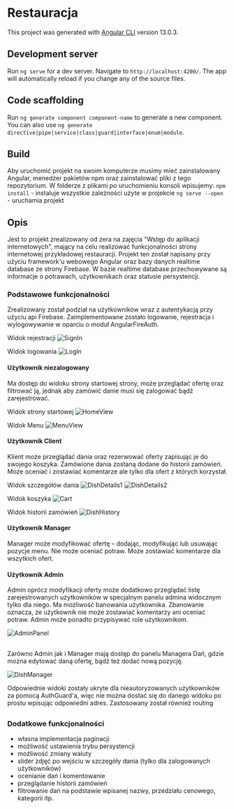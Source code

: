 # Restauracja

This project was generated with [Angular CLI](https://github.com/angular/angular-cli) version 13.0.3.

## Development server

Run `ng serve` for a dev server. Navigate to `http://localhost:4200/`. The app will automatically reload if you change any of the source files.

## Code scaffolding

Run `ng generate component component-name` to generate a new component. You can also use `ng generate directive|pipe|service|class|guard|interface|enum|module`.

## Build

Aby uruchomić projekt na swoim komputerze musimy mieć zainstalowany Angular, menedżer pakietów npm oraz zainstalować pliki z tego repozytorium. W folderze z plikami po uruchomieniu konsoli wpisujemy:
`npm install` - instaluje wszystkie zależności użyte w projekcie
`ng serve --open` - uruchamia projekt

## Opis 

Jest to projekt zrealizowany od zera na zajęcia "Wstęp do aplikacji internetowych", mający na celu realizować funkcjonalności strony internetowej przykładowej restauracji. Projekt ten został napisany przy użyciu framework'u webowego Angular oraz bazy danych realtime database ze strony Firebase. W bazie realtime database przechowywane są informacje o potrawach, użytkownikach oraz statusie persystencji.

### Podstawowe funkcjonalności 

Zrealizowany został podział na użytkowników wraz z autentykacją przy użyciu api Firebase. Zaimplementowane zostało logowanie, rejestracja i wylogowywanie w oparciu o moduł AngularFireAuth.

Widok rejestracji
![SignIn](https://github.com/Gygrus/Angular-restaurant-app-project/blob/master/images/Widok%20rejestracji.jpg)

Widok logowania
![LogIn](https://github.com/Gygrus/Angular-restaurant-app-project/blob/master/images/Widok%20logowania.jpg)


#### Użytkownik niezalogowany

Ma dostęp do widoku strony startowej strony, może przeglądać ofertę oraz filtrować ją, jednak aby zamówić danie musi się zalogować bądź zarejestrować.

Widok strony startowej
![HomeView](https://github.com/Gygrus/Angular-restaurant-app-project/blob/master/images/Widok%20Home.jpg)

Widok Menu
![MenuView](https://github.com/Gygrus/Angular-restaurant-app-project/blob/master/images/Widok%20Menu.png)


#### Użytkownik Client

Klient może przeglądać dania oraz rezerwować oferty zapisując je do swojego koszyka. Zamówione dania zostaną dodane do historii zamówień. Może oceniać i zostawiać komentarze ale tylko dla ofert z których 
korzystał. 

Widok szczegółów dania
![DishDetails1](https://github.com/Gygrus/Angular-restaurant-app-project/blob/master/images/widok%20szczegolow%20dania%201.png)
![DishDetails2](https://github.com/Gygrus/Angular-restaurant-app-project/blob/master/images/widok%20szczegolow%20daniia%202.jpg)

Widok koszyka
![Cart](https://github.com/Gygrus/Angular-restaurant-app-project/blob/master/images/Widok%20koszyka.jpg)

Widok historii zamówień
![DishHistory](https://github.com/Gygrus/Angular-restaurant-app-project/blob/master/images/Widok%20historii%20zam%C3%B3wie%C5%84.jpg)

#### Użytkownik Manager

Manager może modyfikować ofertę – dodając, modyfikując lub usuwając pozycje menu. Nie 
może oceniać potraw. Może zostawiać komentarze dla wszytkich ofert. 

#### Użytkownik Admin

Admin oprócz modyfikacji oferty może dodatkowo przeglądać listę zarejestrowanych 
użytkowników w specjalnym panelu admina widocznym tylko dla niego. Ma możliwość banowania użytkownika. Zbanowanie oznacza, że użytkownik nie 
może zostawiać komentarzy ani oceniać potraw. Admin może ponadto przypisywać role użytkownikom.

![AdminPanel](https://github.com/Gygrus/Angular-restaurant-app-project/blob/master/images/Widok%20panelu%20admina.png)


##

Zarówno Admin jak i Manager mają dostęp do panelu Managera Dań, gdzie można edytować daną ofertę, bądź też dodać nową pozycję.

![DishManager](https://github.com/Gygrus/Angular-restaurant-app-project/blob/master/images/Widok%20managera%20da%C5%84.jpg)


Odpowiednie widoki zostały ukryte dla nieautoryzowanych użytkowników za pomocą AuthGuard'a, więc nie można dostać się do danego widoku po prostu wpisując odpowiedni adres. Zastosowany został również routing

##
### Dodatkowe funkcjonalności

- własna implementacja paginacji
- możliwość ustawienia trybu persystencji
- możliwość zmiany waluty
- slider zdjęć po wejściu w szczegóły dania (tylko dla zalogowanych użytkowników)
- ocenianie dań i komentowanie
- przeglądanie historii zamówień
- filtrowanie dań na podstawie wpisanej nazwy, przedziału cenowego, kategorii itp.

